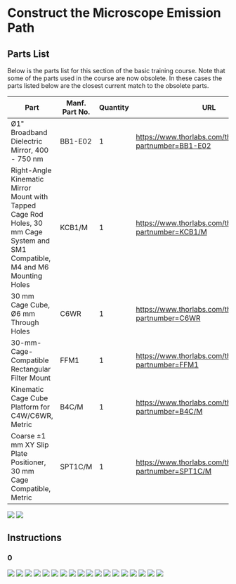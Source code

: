 # Construct the Microscope Emission Path

## Parts List

Below is the parts list for this section of the basic training course. Note that some of the parts used in the course are now obsolete. In these cases the parts listed below are the closest current match to the obsolete parts.

| Part | Manf. Part No. | Quantity | URL |
|------|----------------|----------|-----|
| Ø1" Broadband Dielectric Mirror, 400 - 750 nm | BB1-E02 | 1 | https://www.thorlabs.com/thorproduct.cfm?partnumber=BB1-E02 |
| Right-Angle Kinematic Mirror Mount with Tapped Cage Rod Holes, 30 mm Cage System and SM1 Compatible, M4 and M6 Mounting Holes | KCB1/M | 1 | https://www.thorlabs.com/thorproduct.cfm?partnumber=KCB1/M |
| 30 mm Cage Cube, Ø6 mm Through Holes | C6WR | 1 | https://www.thorlabs.com/thorproduct.cfm?partnumber=C6WR |
| 30-mm-Cage-Compatible Rectangular Filter Mount | FFM1 | 1 | https://www.thorlabs.com/thorproduct.cfm?partnumber=FFM1 |
| Kinematic Cage Cube Platform for C4W/C6WR, Metric |B4C/M | 1 | https://www.thorlabs.com/thorproduct.cfm?partnumber=B4C/M |
| Coarse ±1 mm XY Slip Plate Positioner, 30 mm Cage Compatible, Metric | SPT1C/M | 1 | https://www.thorlabs.com/thorproduct.cfm?partnumber=SPT1C/M |

![](./parts_list_0.jpg)
![](./parts_list_1.jpg)

## Instructions

### 0

![](./step_0.jpg)
![](./step_1.jpg)
![](./step_2.jpg)
![](./step_3.jpg)
![](./step_4.jpg)
![](./step_5.jpg)
![](./step_6.jpg)
![](./step_7.jpg)
![](./step_8.jpg)
![](./step_9.jpg)
![](./step_10.jpg)
![](./step_11.jpg)
![](./step_12.jpg)
![](./step_13.jpg)
![](./step_14.jpg)
![](./step_15.jpg)
![](./step_16.jpg)
![](./step_17.jpg)
